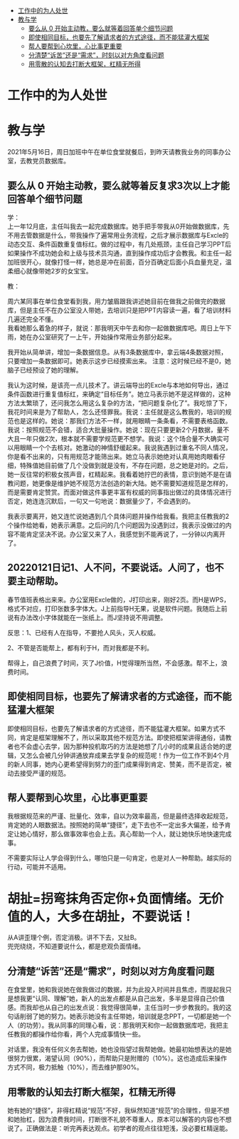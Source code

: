 <!-- TOC -->

- [工作中的为人处世](#工作中的为人处世)
- [教与学](#教与学)
  - [要么从 0 开始主动教，要么就等着回答单个细节问题](#要么从-0-开始主动教要么就等着回答单个细节问题)
  - [即使相同目标，也要先了解请求者的方式途径，而不能猛灌大框架](#即使相同目标也要先了解请求者的方式途径而不能猛灌大框架)
  - [帮人要帮到心坎里，心比事更重要](#帮人要帮到心坎里心比事更重要)
  - [分清楚“诉苦”还是“需求”，时刻以对方角度看问题](#分清楚诉苦还是需求时刻以对方角度看问题)
  - [用零散的认知去打断大框架，杠精无所得](#用零散的认知去打断大框架杠精无所得)

<!-- /TOC -->


# 工作中的为人处世

# 教与学

2021年5月16日，周日加班中午在单位食堂就餐后，到昨天请教我业务的同事办公室，去教党员数据库。




## **要么从 0 开始主动教，要么就等着反复求3次以上才能回答单个细节问题**


学：  
上一年12月底，主任叫我去一起完成数据库。她手把手带我从0开始做数据库，先不用去管数据是什么，带我操作了遍常用业务流程，之后才展示数据库与Excle的动态交互、条件函数重复值标红。做的过程中，有几处瓶颈，主任自己学习PPT后如果操作不成功她会和上级与技术员沟通，直到操作成功后才会教我。和主任一起加班很开心，就像打怪一样，她总是冲在前面，百分百确定后面小兵血量充足，温柔细心就像带她2岁的女宝宝。  


教：    

周六某同事在单位食堂看到我，用力皱眉跟我讲述她目前在做我之前做完的数据库，但是主任不在办公室没人带她，去培训只是把PPT内容读一遍，看了培训材料几遍还完全不懂。  
我看她那么着急的样子，就说：那我明天中午去和你一起做数据库吧。周日上午下雨，她在办公室研究了一上午，开始操作常用业务部分起来。

我开始从简单讲，增加一条数据信息。从有3条数据库中，拿云端4条数据对照，只要增加一条数据即可。她表示这步已经摸索出来。
注意：这时候已经不是0，她脑子已经预设了她的理解。  

我认为这时候，是该亮一点儿技术了。讲云端导出的Excle与本地如何导出，通过条件函数进行重复值标红，来确定“目标任务”。她立马表示她不是这样做的，这种方法太繁琐了，还问我怎么用这么复杂的方法，“把问题复杂化了”。我吃惊了下，我花时间来是为了帮助人，怎么还怪罪我。我说：主任就是这么教我的，培训的规范也是这样的。她说：那我们方法不一样，就用眼睛一条条看，不需要表格函数。我说：按照规范不会错，适合大批量操作。她说：现在只要更新2个月数据，量不大且一年只做2次，根本就不需要学规范更不想学。我说：这个场合量不大确实可以用眼睛一个个去核对。她激动的神情舒缓起来。我说我遇到过重名不同人情况，你是看不出来的，只有用规范才能筛出来。她立马表示她绝对认真用她肉眼看仔细，特殊值她目前做了几个没做到就是没有，不存在问题，总之她是对的。之后，她一反往常的积极女孩声音，杠精起来。我看着她拧巴的表情，意识到她不是在请教问题，她更像是维护她不规范方法创造的新大陆。她不需要知道规范是怎样的，而是需要肯定赞赏。而面对做这件事更丰富有权威的同事指出做过的具体情况进行否定，她连连沉默后，一句又一句地说：数据量少了，不会遇到的。

我表示要离开，她又连忙说她遇到几个具体问题并操作给我看。我把主任教我的2个操作给她看，她表示满意。之后问的几个问题因为没遇到过，我表示没做过的内容不能肯定坚决不说。办公室又来了人，我感觉到不能再说了，一分钟以内离开了。

## 20220121日记1、人不问，不要说话。人问了，也不要主动帮助。


春节值班表格出来来。办公室用Excle做的，J打印出来，刚好2页。而H是WPS，格式不对应，打印张数多字体大。J上前指导H无果，说是软件问题。我随后上前说有办法改小字体就能在一张纸上。而J坚持说不用调整。


反思：1、已经有人在指导，不要抢人风头，灭人权威。

2、不管是否能帮上，都有利于H，而对我都是不利。

帮得上，自己浪费了时间，灭了J价值，H觉得理所当然，不会感激。帮不上，浪费时间。

## 即使相同目标，也要先了解请求者的方式途径，而不能猛灌大框架


即使相同目标，也要先了解请求者的方式途径，而不能猛灌大框架。如果方式不同，肯定是框架理解不了，所以采取其他不规范方法。即使把框架讲得通俗，请教者也不会虚心去学，因为那种投机取巧的方法是她想了几小时的成果且适合她的逻辑，又怎么会被几分钟讲通放弃成果去学复杂的规范呢！作为一位工作不到4个月的新人同事，她内心更希望得到努力的歪门成果得到肯定、赞美，而不是否定，被动去接受严谨的规范。

## 帮人要帮到心坎里，心比事更重要

我根据规范来的严谨、批量化、效率，自以为效率最高，但是最终选择收起规范，肯定她的人眼数据法。按照她的简单“捷径”，走下去也不一定出多大偏差，给予肯定让她心情好，那么做事效率也会上去。真心帮助一个人，就让她快乐地快速完成事。

不需要实际让人学会得到什么，哪怕只是一句肯定，也是对人一种帮助。越实际的行动，可能并不适用。

# 胡扯=拐弯抹角否定你+负面情绪。无价值的人，大多在胡扯，不要说话！

从A讲歪理个例，否定消极。讲不下去，又扯B。  
兜兜绕绕，不知道要说什么，都是悲观负面情绪。  



## 分清楚“诉苦”还是“需求”，时刻以**对方角度**看问题

在食堂里，她和我说她在做我做过的数据，并为此投入时间并且焦虑，而提起我只是想我更“认同、理解”她，新人的出发点都是从自己出发，多半是显得自己价值感。而我却也从自己的出发点说：我觉得很简单，主任当时一步步教我的。我的这句话削弱了她的努力。她表示她没有主任带她，培训就是念PPT，一切都是她一个人（的功劳）。我从同事的同理心看，说：那我明天和你一起做数据库吧，我把主任教我的都操作给你看，两个人完成事情快一些。

对话里，我没有任何义务去帮她，她也没指望过我帮她做。她最初始想表达的是她很努力很累，渴望认同（90%），而帮助只是附赠的（10%）。这也造成后来操作方式不同，极力抵触（10%），而去维护那90%。  


## 用零散的认知去打断大框架，**杠精**无所得 

她有她的“捷径”，非得杠精说“规范”不好，我纵然知道“规范”的合理性，但是不想和她抬杠，因为浪费我时间，打断很不礼貌不尊重人，原本可以解答的内容也不想说了。正确做法是：听完再表达观点。初学者的观点往往短浅，没必要杠精逞能。 


